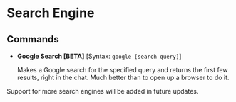 # Search Engine

## Commands

- **Google Search [BETA]**
[Syntax: `google [search query]`]

  Makes a Google search for the specified query and returns the first few results, right in the chat. Much better than to open up a browser to do it.

Support for more search engines will be added in future updates.
<!--stackedit_data:
eyJoaXN0b3J5IjpbLTc5MzYyMDkzMl19
-->